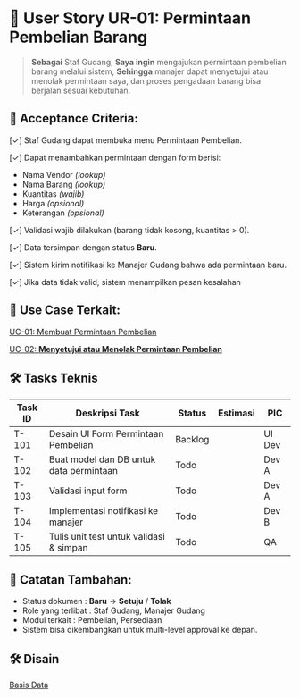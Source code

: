 # 🧩 User Story UR-01: Permintaan Pembelian Barang
> **Sebagai** 	Staf Gudang, **Saya ingin** mengajukan permintaan pembelian barang melalui sistem, **Sehingga** manajer dapat menyetujui atau menolak permintaan saya, dan proses pengadaan barang bisa berjalan sesuai kebutuhan.
> 

## 🎯 Acceptance Criteria:

[✓] Staf Gudang dapat membuka menu Permintaan Pembelian.

[✓] Dapat menambahkan permintaan dengan form berisi:

- Nama Vendor *(lookup)*
- Nama Barang *(lookup)*
- Kuantitas *(wajib)*
- Harga *(opsional)*
- Keterangan *(opsional)*

[✓] Validasi wajib dilakukan (barang tidak kosong, kuantitas > 0).

[✓] Data tersimpan dengan status **Baru**.

[✓] Sistem kirim notifikasi ke Manajer Gudang bahwa ada permintaan baru.

[✓] Jika data tidak valid, sistem menampilkan pesan kesalahan

## **📘 	Use Case Terkait:**

[UC-01: Membuat Permintaan Pembelian](/docs/use_case/uc_01.md)

[UC-02: **Menyetujui atau Menolak Permintaan Pembelian**](/docs/use_case/uc_02.md)

## **🛠️ Tasks Teknis**

| **Task ID** | **Deskripsi Task** | **Status** | **Estimasi** | **PIC** |
| --- | --- | --- | --- | --- |
| T-101 | Desain UI Form Permintaan Pembelian | Backlog |  | UI Dev |
| T-102 | Buat model dan DB untuk data permintaan | Todo |  | Dev A |
| T-103 | Validasi input form | Todo |  | Dev A |
| T-104 | Implementasi notifikasi ke manajer | Todo |  | Dev B |
| T-105 | Tulis unit test untuk validasi & simpan | Todo |  | QA |

## **🔗 Catatan Tambahan:**

- Status dokumen	: **Baru** → **Setuju** / **Tolak**
- Role yang terlibat	: Staf Gudang, Manajer Gudang
- Modul terkait	: Pembelian, Persediaan
- Sistem bisa dikembangkan untuk multi-level approval ke depan.

## **🛠️ Disain**

[Basis Data](https://www.notion.so/Basis-Data-1c33722a8ea5802f8b54c566b17ed610?pvs=21)